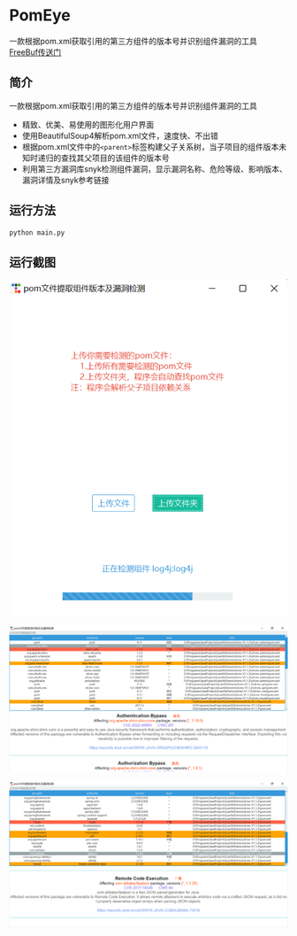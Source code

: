 # PomEye
 一款根据pom.xml获取引用的第三方组件的版本号并识别组件漏洞的工具
[FreeBuf传送门](https://www.freebuf.com/sectool/366383.html)

## 简介

一款根据pom.xml获取引用的第三方组件的版本号并识别组件漏洞的工具

+ 精致、优美、易使用的图形化用户界面
+ 使用BeautifulSoup4解析pom.xml文件，速度快、不出错
+ 根据pom.xml文件中的`<parent>`标签构建父子关系树，当子项目的组件版本未知时递归的查找其父项目的该组件的版本号
+ 利用第三方漏洞库snyk检测组件漏洞，显示漏洞名称、危险等级、影响版本、漏洞详情及snyk参考链接

## 运行方法

```cmd
python main.py
```

## 运行截图

![截图1](img/截图1.png)

![截图2](img/截图2.png)

![截图3](img/截图3.png)

